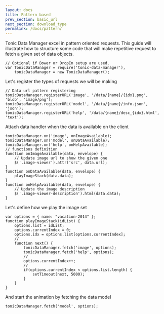 ```yaml
---
layout: docs
title: Pattern based
prev_section: basic_url
next_section: download_type
permalink: /docs/pattern/
---
```


Tonic Data Manager excel in pattern oriented requests. This guide will illustrate
how to structure some code that will make repetitive request
to fetch a given set of data objects.

```
// Optional if Bower or DropIn setup are used.
var TonicDataManager = require('tonic-data-manager'),
    tonicDataManager = new TonicDataManager();
```

Let's register the types of requests we will be making

```
// Data url pattern registering
tonicDataManager.registerURL('image', '/data/{name}/{idx}.png', 'blob', 'image/png');
tonicDataManager.registerURL('model', '/data/{name}/info.json', 'json');
tonicDataManager.registerURL('help', '/data/{name}/desc_{idx}.html', 'text');
```

Attach data handler when the data is available on the client

```
tonicDataManager.on('image', onImageAvailable);
tonicDataManager.on('model', onDataAvailable);
tonicDataManager.on('help', onHelpAvailable);
// functions definition
function onImageAvailable(data, envelope) {
    // Update image url to show the given one
    $('.image-viewer').attr('src', data.url);
}
function onDataAvailable(data, envelope) {
    playImageStack(data.data);
}
function onHelpAvailable(data, envelope) {
    // Update the image description
    $('.image-viewer-description').html(data.data);
}
```

Let's define how we play the image set


```
var options = { name: "vacation-2014" };
function playImageStack(idList) {
    options.list = idList;
    options.currentIndex = 0;
    options.idx = options.list[options.currentIndex];
    //
    function next() {
        tonicDataManager.fetch('image', options);
        tonicDataManager.fetch('help', options);
        //
        options.currentIndex++;
        //
        if(options.currentIndex < options.list.length) {
            setTimeout(next, 5000);
        }
    }
}
```

And start the animation by fetching the data model

```
tonicDataManager.fetch('model', options);
```
